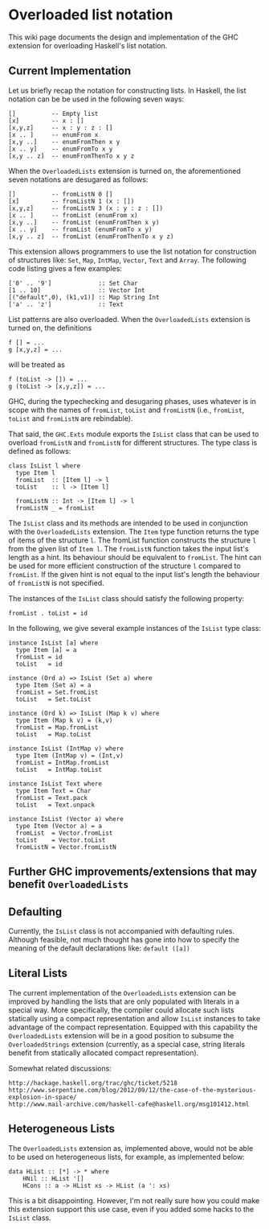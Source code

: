 # Overloaded list notation


This wiki page documents the design and
implementation of the GHC extension for overloading Haskell's list notation.

## Current Implementation


Let us briefly recap the notation for constructing lists. In Haskell, the list
notation can be be used in the following seven ways:

```wiki
[]          -- Empty list
[x]         -- x : []
[x,y,z]     -- x : y : z : []
[x .. ]     -- enumFrom x
[x,y ..]    -- enumFromThen x y
[x .. y]    -- enumFromTo x y
[x,y .. z]  -- enumFromThenTo x y z
```


When the `OverloadedLists` extension is turned on, the aforementioned seven
notations are desugared as follows:

```wiki
[]          -- fromListN 0 []
[x]         -- fromListN 1 (x : [])
[x,y,z]     -- fromListN 3 (x : y : z : [])
[x .. ]     -- fromList (enumFrom x)
[x,y ..]    -- fromList (enumFromThen x y)
[x .. y]    -- fromList (enumFromTo x y)
[x,y .. z]  -- fromList (enumFromThenTo x y z)
```


This extension allows programmers to use the list notation for construction of
structures like: `Set`, `Map`, `IntMap`, `Vector`, `Text`
and `Array`. The following code listing gives a few examples:

```wiki
['0' .. '9']             :: Set Char
[1 .. 10]                :: Vector Int
[("default",0), (k1,v1)] :: Map String Int
['a' .. 'z']             :: Text
```


List patterns are also overloaded. When the `OverloadedLists` extension is turned on, the
definitions

```wiki
f [] = ...
g [x,y,z] = ...
```


will be treated as

```wiki
f (toList -> []) = ...
g (toList -> [x,y,z]) = ...
```


GHC, during the typechecking and desugaring phases, uses whatever is in scope
with the names of `fromList`, `toList` and `fromListN` (i.e., `fromList`, `toList` and
`fromListN` are rebindable).


That said, the `GHC.Exts` module exports the `IsList` class that can
be used to overload `fromListN` and `fromListN` for different
structures. The type class is defined as follows:

```wiki
class IsList l where
  type Item l
  fromList  :: [Item l] -> l
  toList    :: l -> [Item l]

  fromListN :: Int -> [Item l] -> l
  fromListN _ = fromList  
```


The `IsList` class and its methods are intended to be used in
conjunction with the `OverloadedLists` extension. The `Item` type
function returns the type of items of the structure `l`. The fromList
function constructs the structure `l` from the given list of `Item l`.
The `fromListN` function takes the input list's length as a hint. Its
behaviour should be equivalent to `fromList`. The hint can be used for
more efficient construction of the structure `l` compared to
`fromList`. If the given hint is not equal to the input list's length the
behaviour of `fromListN` is not specified.


The instances of the `IsList` class should satisfy the following
property:

```wiki
fromList . toList = id
```


In the following, we give several example instances of the `IsList` type
class:

```wiki
instance IsList [a] where
  type Item [a] = a
  fromList = id
  toList   = id

instance (Ord a) => IsList (Set a) where
  type Item (Set a) = a
  fromList = Set.fromList
  toList   = Set.toList

instance (Ord k) => IsList (Map k v) where
  type Item (Map k v) = (k,v)
  fromList = Map.fromList
  toList   = Map.toList

instance IsList (IntMap v) where
  type Item (IntMap v) = (Int,v)
  fromList = IntMap.fromList
  toList   = IntMap.toList

instance IsList Text where
  type Item Text = Char
  fromList = Text.pack
  toList   = Text.unpack

instance IsList (Vector a) where
  type Item (Vector a) = a
  fromList  = Vector.fromList
  toList    = Vector.toList
  fromListN = Vector.fromListN

```

## Further GHC improvements/extensions that may benefit `OverloadedLists`

## Defaulting


Currently, the `IsList` class is not accompanied with defaulting rules.
Although feasible, not much thought has gone into how to specify the meaning
of the default declarations like: `default ([a])`

## Literal Lists


The current implementation of the `OverloadedLists` extension can be
improved by handling the lists that are only populated with literals in a
special way. More specifically, the compiler could allocate such lists
statically using a compact representation and allow `IsList` instances
to take advantage of the compact representation. Equipped with this capability
the `OverloadedLists` extension will be in a good position to subsume the
`OverloadedStrings` extension (currently, as a special case, string
literals benefit from statically allocated compact representation).


Somewhat related discussions:

```wiki
http://hackage.haskell.org/trac/ghc/ticket/5218
http://www.serpentine.com/blog/2012/09/12/the-case-of-the-mysterious-explosion-in-space/
http://www.mail-archive.com/haskell-cafe@haskell.org/msg101412.html
```

## Heterogeneous Lists


The `OverloadedLists` extension as, implemented above, would not be able to be used on heterogeneous lists, for example, as implemented below:

```wiki
data HList :: [*] -> * where
    HNil :: HList '[]
    HCons :: a -> HList xs -> HList (a ': xs)
```


This is a bit disappointing. However, I'm not really sure how you could make this extension support this use case, even if you added some hacks to the `IsList` class.
